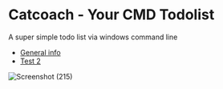 # Catcoach - Your CMD Todolist
A super simple todo list via windows command line

* [General info](#general-info)
* [Test 2](gdfgdffr)

![Screenshot (215)](https://github.com/Ptavangar/Catcoach/assets/89109558/d619dae5-0c5a-483f-b104-3b80c4e451f4)
